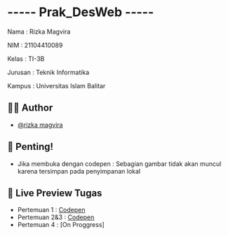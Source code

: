 # ----- Prak_DesWeb -----

Nama    : Rizka Magvira

NIM     : 21104410089

Kelas   : TI-3B

Jurusan : Teknik Informatika

Kampus  : Universitas Islam Balitar


## 🧕🏻 Author

- [@rizka magvira](https://github.com/rizka-19)


## 🚨 Penting!
- Jika membuka dengan codepen : Sebagian gambar tidak akan muncul karena tersimpan pada penyimpanan lokal


## 🔗 Live Preview Tugas

- Pertemuan 1 : [Codepen](https://codepen.io/collection/mrpQWw)
- Pertemuan 2&3 : [Codepen](https://codepen.io/collection/LPrEyN)
- Pertemuan 4 : [On Proggress]
